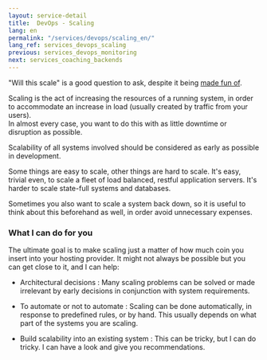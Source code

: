 ```yaml
---
layout: service-detail
title:  DevOps - Scaling
lang: en
permalink: "/services/devops/scaling_en/"
lang_ref: services_devops_scaling
previous: services_devops_monitoring
next: services_coaching_backends
---
```

"Will this scale" is a good question to ask, despite it being [made fun of](https://medium.com/conquering-corporate-america/10-tricks-to-appear-smart-during-meetings-27b489a39d1a).

Scaling is the act of increasing the resources of a running system, in order to accommodate an increase in load (usually created by traffic from your users).  
In almost every case, you want to do this with as little downtime or disruption as possible.


Scalability of all systems involved should be considered as early as possible in development.

Some things are easy to scale, other things are hard to scale. It's easy, trivial even, to scale a fleet of load balanced, restful application servers. It's harder to scale state-full systems and databases.

Sometimes you also want to scale a system back down, so it is useful to think about this beforehand as well, in order avoid unnecessary expenses.

### What I can do for you
The ultimate goal is to make scaling just a matter of how much coin you insert into your hosting provider. It might not always be possible but you can get close to it, and I can help:
- Architectural decisions
: Many scaling problems can be solved or made irrelevant by early decisions in conjunction with system requirements.

- To automate or not to automate
: Scaling can be done automatically, in response to predefined rules, or by hand. This usually depends on what part of the systems you are scaling.

- Build scalability into an existing system
 : This can be tricky, but I can do tricky. I can have a look and give you recommendations.
